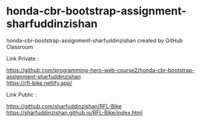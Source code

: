 # honda-cbr-bootstrap-assignment-sharfuddinzishan
honda-cbr-bootstrap-assignment-sharfuddinzishan created by GitHub Classroom

Link Private :

https://github.com/programming-hero-web-course2/honda-cbr-bootstrap-assignment-sharfuddinzishan
<br>
https://rfl-bike.netlify.app/

Link Public :

https://github.com/sharfuddinzishan/RFL-Bike
<br>
https://sharfuddinzishan.github.io/RFL-Bike/index.html
